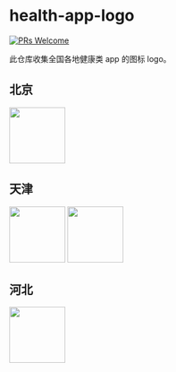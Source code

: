 # health-app-logo
[![PRs Welcome](https://img.shields.io/badge/PRs-welcome-brightgreen.svg)](https://github.com/liruifengv/health-app-logo/pulls)

此仓库收集全国各地健康类 app 的图标 logo。

## 北京
<div>
  <img src="./images/北京健康宝.png" width="100px" height="100px">
<div>

## 天津
<div>
  <img src="./images/天津数字防疫.png" width="100px" height="100px">
  <img src="./images/津心办.png" width="100px" height="100px">
<div>

## 河北
<div>
  <img src="./images/河北健康码.png" width="100px" height="100px">
<div>
